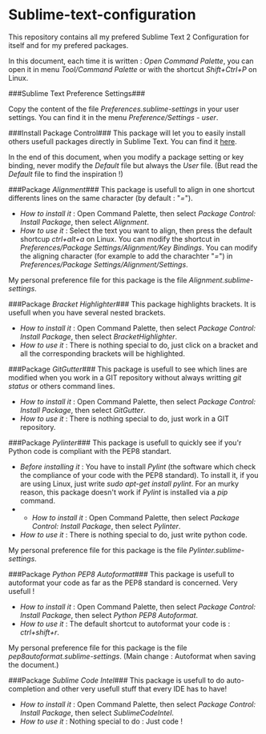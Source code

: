 Sublime-text-configuration
==========================
This repository contains all my prefered Sublime Text 2 Configuration for itself and for my prefered packages.

In this document, each time it is written : _Open Command Palette_, you can open it in menu _Tool/Command Palette_ or with the shortcut _Shift+Ctrl+P_ on Linux.

###Sublime Text Preference Settings###

Copy the content of the file _Preferences.sublime-settings_ in your user settings. You can find it in the menu _Preference/Settings - user_.

###Install Package Control###
This package will let you to easily install others usefull packages directly in Sublime Text.
You can find it [here](https://sublime.wbond.net/installation#st2).

In the end of this document, when you modify a package setting or key binding, never modify the _Default_ file but always the _User_ file. (But read the _Default_ file to find the inspiration !)

###Package _Alignment_###
This package is usefull to align in one shortcut differents lines on the same character (by default : "_=_").
* *How to install it* : Open Command Palette, then select _Package Control: Install Package_, then select _Alignment_.
* *How to use it* : Select the text you want to align, then press the default shortcup _ctrl+alt+a_ on Linux.
You can modify the shortcut in _Preferences/Package Settings/Alignment/Key Bindings_.
You can modify the aligning character (for example to add the charachter "_=_") in  _Preferences/Package Settings/Alignment/Settings_.

My personal preference file for this package is the file _Alignment.sublime-settings_.

###Package _Bracket Highlighter_###
This package highlights brackets. It is usefull when you have several nested brackets.
* *How to install it* : Open Command Palette, then select _Package Control: Install Package_, then select _BracketHighlighter_.
* *How to use it* : There is nothing special to do, just click on a bracket and all the corresponding brackets will be highlighted.

###Package _GitGutter_###
This package is usefull to see which lines are modified when you work in a GIT repository without always writting _git status_ or others command lines.
* *How to install it* : Open Command Palette, then select _Package Control: Install Package_, then select _GitGutter_.
* *How to use it* : There is nothing special to do, just work in a GIT repository.

###Package _Pylinter_###
This package is usefull to quickly see if you'r Python code is compliant with the PEP8 standart.
* *Before installing it* : You have to install _Pylint_ (the software which check the compliance of your code with the PEP8 standard). To install it, if you are using Linux, just write _sudo apt-get install pylint_. For an murky reason, this package doesn't work if _Pylint_ is installed via a _pip_ command.
* * *How to install it* : Open Command Palette, then select _Package Control: Install Package_, then select _Pylinter_.
* *How to use it* : There is nothing special to do, just write python code.

My personal preference file for this package is the file _Pylinter.sublime-settings_.

###Package _Python PEP8 Autoformat_###
This package is usefull to autoformat your code as far as the PEP8 standard is concerned. Very usefull !
* *How to install it* : Open Command Palette, then select _Package Control: Install Package_, then select _Python PEP8 Autoformat_.
* *How to use it* : The default shortcut to autoformat your code is : _ctrl+shift+r_.

My personal preference file for this package is the file _pep8autoformat.sublime-settings_. (Main change : Autoformat when saving the document.)

###Package _Sublime Code Intel_###
This package is usefull to do auto-completion and other very usefull stuff that every IDE has to have!
* *How to install it* : Open Command Palette, then select _Package Control: Install Package_, then select _SublimeCodeIntel_.
* *How to use it* : Nothing special to do : Just code !


